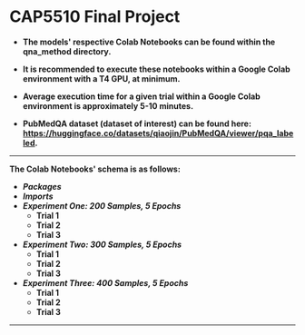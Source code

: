 # CAP5510 Final Project

*  **The models' respective Colab Notebooks can be found within the qna_method directory.**

*  **It is recommended to execute these notebooks within a Google Colab environment with a T4 GPU, at minimum.**

*  **Average execution time for a given trial within a Google Colab environment is approximately 5-10 minutes.**

* **PubMedQA dataset (dataset of interest) can be found here: https://huggingface.co/datasets/qiaojin/PubMedQA/viewer/pqa_labeled.**

_________________________________________________________________________________
**The Colab Notebooks' schema is as follows:**
  * **_Packages_**
  * **_Imports_**
  * _**Experiment One: 200 Samples, 5 Epochs**_
    * **Trial 1**
    * **Trial 2**
    * **Trial 3**
  * _**Experiment Two: 300 Samples, 5 Epochs**_
    * **Trial 1**
    * **Trial 2**
    * **Trial 3**
  * _**Experiment Three: 400 Samples, 5 Epochs**_
    * **Trial 1**
    * **Trial 2**
    * **Trial 3**
   
_________________________________________________________________________________
